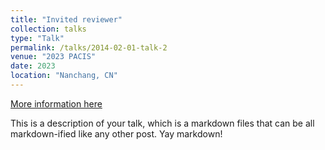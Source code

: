 ```yaml
---
title: "Invited reviewer"
collection: talks
type: "Talk"
permalink: /talks/2014-02-01-talk-2
venue: "2023 PACIS"
date: 2023
location: "Nanchang, CN"
---
```


[More information here](http://example2.com)

This is a description of your talk, which is a markdown files that can be all markdown-ified like any other post. Yay markdown!
